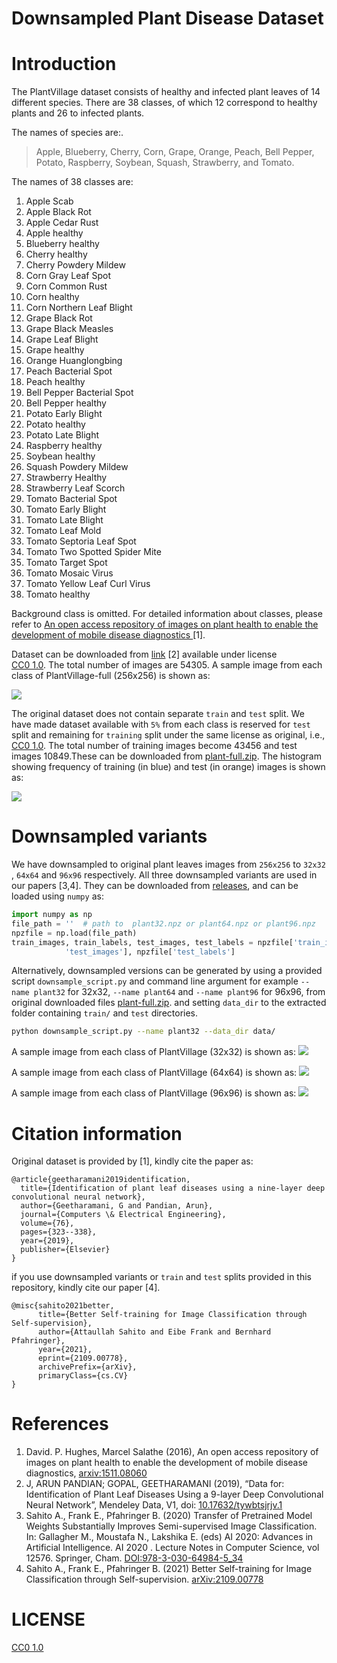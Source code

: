 # Downsampled Plant Disease Dataset

# Introduction
The PlantVillage dataset consists of healthy and
infected plant leaves of 14 different species. There are 38 classes, of which
12 correspond to healthy plants and 26 to infected plants.

The names of species  are:.
>Apple, Blueberry, Cherry, Corn, Grape, Orange, Peach, Bell Pepper, Potato, Raspberry, Soybean, Squash, Strawberry, and Tomato.

The names of 38 classes are:

1. Apple Scab
2. Apple Black Rot
3. Apple Cedar Rust
4. Apple healthy
5. Blueberry healthy
6. Cherry healthy
7. Cherry Powdery Mildew
8. Corn Gray Leaf Spot
9. Corn Common Rust
10. Corn healthy
11. Corn Northern Leaf Blight
12. Grape Black Rot
13. Grape Black Measles
14. Grape Leaf Blight
15. Grape healthy
16. Orange Huanglongbing
17. Peach Bacterial Spot
18. Peach healthy
19. Bell Pepper Bacterial Spot
20. Bell Pepper healthy
21. Potato Early Blight
22. Potato healthy
23. Potato Late Blight
24. Raspberry healthy
25. Soybean healthy
26. Squash Powdery Mildew
27. Strawberry Healthy
28. Strawberry Leaf Scorch
29. Tomato Bacterial Spot
30. Tomato Early Blight
31. Tomato Late Blight
32. Tomato Leaf Mold
33. Tomato Septoria Leaf Spot
34. Tomato Two Spotted Spider Mite
35. Tomato Target Spot
36. Tomato Mosaic Virus
37. Tomato Yellow Leaf Curl Virus
38. Tomato healthy

Background class is omitted. For detailed information about classes, please refer to [An open access repository of images on plant health to enable the development of mobile disease diagnostics
](https://arxiv.org/abs/1511.08060) [1].

Dataset can be downloaded from [link](https://data.mendeley.com/datasets/tywbtsjrjv/1) [2] available under license  
[CC0 1.0](LICENSE). The total number of images are 54305. A sample image from each class of PlantVillage-full (256x256)
is shown as:

![](imgs/plant256.png)

The original dataset does not contain separate `train` and `test` split. We have made dataset available with `5%` from
each class is reserved for `test` split and remaining for `training` split under the same license as original, i.e., 
[CC0 1.0](LICENSE). The total number of training images become
43456 and test images 10849.These can be downloaded from 
[plant-full.zip](https://github.com/attaullah/downsampled-plant-disease-dataset/releases).
The histogram showing frequency of training (in blue) and test (in orange) images is shown as:

![](imgs/plant-labels-histogram.png)


# Downsampled variants
We have downsampled to original plant leaves images from `256x256` to `32x32` , `64x64` and `96x96` respectively. 
All three downsampled variants are used in our papers [3,4]. 
They can be downloaded 
from [releases](https://github.com/attaullah/downsampled-plant-disease-dataset/releases), and can be loaded using 
`numpy` as:

```python
import numpy as np
file_path = ''  # path to  plant32.npz or plant64.npz or plant96.npz 
npzfile = np.load(file_path)
train_images, train_labels, test_images, test_labels = npzfile['train_images'], npzfile['train_labels'], npzfile[
            'test_images'], npzfile['test_labels']
```

Alternatively, downsampled versions can be generated by using a provided script `downsample_script.py` and 
 command line argument for  example `--name plant32` for 32x32, `--name plant64` and `--name plant96` for 96x96,
from original downloaded files [plant-full.zip](https://github.com/attaullah/downsampled-plant-disease-dataset/releases).
 and setting `data_dir` to the extracted folder containing `train/` and `test` directories.
```bash
python downsample_script.py --name plant32 --data_dir data/
```
A sample image from each class of PlantVillage (32x32) is shown as:
![](imgs/plant32.png)

A sample image from each class of PlantVillage (64x64) is shown as:
![](imgs/plant64.png)

A sample image from each class of PlantVillage (96x96) is shown as:
![](imgs/plant96.png)


# Citation information
Original dataset is provided by [1], kindly cite the paper as:
```
@article{geetharamani2019identification,
  title={Identification of plant leaf diseases using a nine-layer deep convolutional neural network},
  author={Geetharamani, G and Pandian, Arun},
  journal={Computers \& Electrical Engineering},
  volume={76},
  pages={323--338},
  year={2019},
  publisher={Elsevier}
}
```
if you use downsampled variants or `train` and `test` splits provided in this repository, kindly cite our paper [4].
```
@misc{sahito2021better,
      title={Better Self-training for Image Classification through Self-supervision}, 
      author={Attaullah Sahito and Eibe Frank and Bernhard Pfahringer},
      year={2021},
      eprint={2109.00778},
      archivePrefix={arXiv},
      primaryClass={cs.CV}
}
```

# References
1. David. P. Hughes, Marcel Salathe (2016), An open access repository of images on plant health to enable the development of mobile disease diagnostics, [arxiv:1511.08060](https://arxiv.org/abs/1511.08060)
2. J, ARUN PANDIAN; GOPAL, GEETHARAMANI (2019), “Data for: Identification of Plant Leaf Diseases Using a 9-layer Deep Convolutional Neural Network”, Mendeley Data, V1, doi: [10.17632/tywbtsjrjv.1](https://www.sciencedirect.com/science/article/abs/pii/S0045790619300023?via%3Dihub#!)
3. Sahito A., Frank E., Pfahringer B. (2020) Transfer of Pretrained Model Weights Substantially Improves Semi-supervised Image Classification. In: Gallagher M., Moustafa N., Lakshika E. (eds) AI 2020: Advances in Artificial Intelligence. AI 2020 . Lecture Notes in Computer Science, vol 12576. Springer, Cham. [DOI:978-3-030-64984-5_34](https://doi.org/10.1007/978-3-030-64984-5_34)
4. Sahito A., Frank E., Pfahringer B. (2021) Better Self-training for Image Classification through Self-supervision. 	[arXiv:2109.00778](https://arxiv.org/abs/2109.00778)
 
 # LICENSE
 [CC0 1.0](LICENSE)
